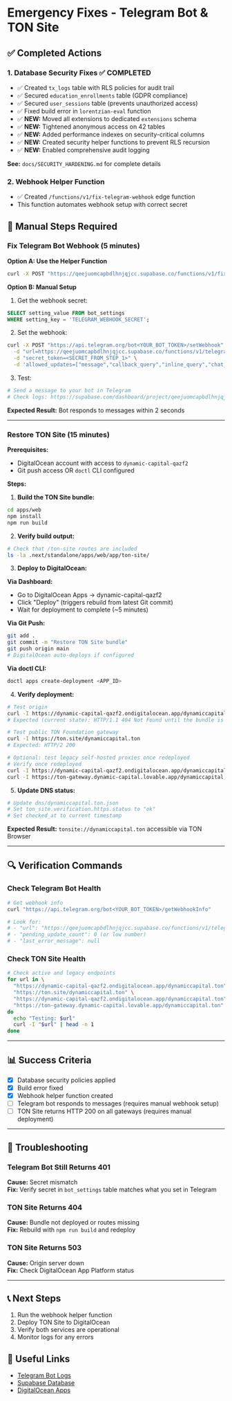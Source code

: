 # Emergency Fixes - Telegram Bot & TON Site

## ✅ Completed Actions

### 1. Database Security Fixes ✅ COMPLETED

- ✅ Created `tx_logs` table with RLS policies for audit trail
- ✅ Secured `education_enrollments` table (GDPR compliance)
- ✅ Secured `user_sessions` table (prevents unauthorized access)
- ✅ Fixed build error in `lorentzian-eval` function
- ✅ **NEW:** Moved all extensions to dedicated `extensions` schema
- ✅ **NEW:** Tightened anonymous access on 42 tables
- ✅ **NEW:** Added performance indexes on security-critical columns
- ✅ **NEW:** Created security helper functions to prevent RLS recursion
- ✅ **NEW:** Enabled comprehensive audit logging

**See:** `docs/SECURITY_HARDENING.md` for complete details

### 2. Webhook Helper Function

- ✅ Created `/functions/v1/fix-telegram-webhook` edge function
- This function automates webhook setup with correct secret

## 🔧 Manual Steps Required

### Fix Telegram Bot Webhook (5 minutes)

**Option A: Use the Helper Function**

```bash
curl -X POST "https://qeejuomcapbdlhnjqjcc.supabase.co/functions/v1/fix-telegram-webhook"
```

**Option B: Manual Setup**

1. Get the webhook secret:

```sql
SELECT setting_value FROM bot_settings 
WHERE setting_key = 'TELEGRAM_WEBHOOK_SECRET';
```

2. Set the webhook:

```bash
curl -X POST "https://api.telegram.org/bot<YOUR_BOT_TOKEN>/setWebhook" \
  -d "url=https://qeejuomcapbdlhnjqjcc.supabase.co/functions/v1/telegram-bot" \
  -d "secret_token=<SECRET_FROM_STEP_1>" \
  -d 'allowed_updates=["message","callback_query","inline_query","chat_member","my_chat_member"]'
```

3. Test:

```bash
# Send a message to your bot in Telegram
# Check logs: https://supabase.com/dashboard/project/qeejuomcapbdlhnjqjcc/functions/telegram-bot/logs
```

**Expected Result:** Bot responds to messages within 2 seconds

---

### Restore TON Site (15 minutes)

**Prerequisites:**

- DigitalOcean account with access to `dynamic-capital-qazf2`
- Git push access OR `doctl` CLI configured

**Steps:**

1. **Build the TON Site bundle:**

```bash
cd apps/web
npm install
npm run build
```

2. **Verify build output:**

```bash
# Check that /ton-site routes are included
ls -la .next/standalone/apps/web/app/ton-site/
```

3. **Deploy to DigitalOcean:**

**Via Dashboard:**

- Go to DigitalOcean Apps → dynamic-capital-qazf2
- Click "Deploy" (triggers rebuild from latest Git commit)
- Wait for deployment to complete (~5 minutes)

**Via Git Push:**

```bash
git add .
git commit -m "Restore TON Site bundle"
git push origin main
# DigitalOcean auto-deploys if configured
```

**Via doctl CLI:**

```bash
doctl apps create-deployment <APP_ID>
```

4. **Verify deployment:**

```bash
# Test origin
curl -I https://dynamic-capital-qazf2.ondigitalocean.app/dynamiccapital.ton
# Expected (current state): HTTP/1.1 404 Not Found until the bundle is redeployed

# Test public TON Foundation gateway
curl -I https://ton.site/dynamiccapital.ton
# Expected: HTTP/2 200

# Optional: test legacy self-hosted proxies once redeployed
# Verify once redeployed
curl -I https://dynamic-capital-qazf2.ondigitalocean.app/dynamiccapital.ton
curl -I https://ton-gateway.dynamic-capital.lovable.app/dynamiccapital.ton
```

5. **Update DNS status:**

```bash
# Update dns/dynamiccapital.ton.json
# Set ton_site.verification.https.status to "ok"
# Set checked_at to current timestamp
```

**Expected Result:** `tonsite://dynamiccapital.ton` accessible via TON Browser

---

## 🔍 Verification Commands

### Check Telegram Bot Health

```bash
# Get webhook info
curl "https://api.telegram.org/bot<YOUR_BOT_TOKEN>/getWebhookInfo"

# Look for:
# - "url": "https://qeejuomcapbdlhnjqjcc.supabase.co/functions/v1/telegram-bot"
# - "pending_update_count": 0 (or low number)
# - "last_error_message": null
```

### Check TON Site Health

```bash
# Check active and legacy endpoints
for url in \
  "https://dynamic-capital-qazf2.ondigitalocean.app/dynamiccapital.ton" \
  "https://ton.site/dynamiccapital.ton" \
  "https://dynamic-capital-qazf2.ondigitalocean.app/dynamiccapital.ton" \
  "https://ton-gateway.dynamic-capital.lovable.app/dynamiccapital.ton"
do
  echo "Testing: $url"
  curl -I "$url" | head -n 1
done
```

---

## 📊 Success Criteria

- [x] Database security policies applied
- [x] Build error fixed
- [x] Webhook helper function created
- [ ] Telegram bot responds to messages (requires manual webhook setup)
- [ ] TON Site returns HTTP 200 on all gateways (requires manual deployment)

---

## 🚨 Troubleshooting

### Telegram Bot Still Returns 401

**Cause:** Secret mismatch\
**Fix:** Verify secret in `bot_settings` table matches what you set in Telegram

### TON Site Returns 404

**Cause:** Bundle not deployed or routes missing\
**Fix:** Rebuild with `npm run build` and redeploy

### TON Site Returns 503

**Cause:** Origin server down\
**Fix:** Check DigitalOcean App Platform status

---

## 📞 Next Steps

1. Run the webhook helper function
2. Deploy TON Site to DigitalOcean
3. Verify both services are operational
4. Monitor logs for any errors

## 🔗 Useful Links

- [Telegram Bot Logs](https://supabase.com/dashboard/project/qeejuomcapbdlhnjqjcc/functions/telegram-bot/logs)
- [Supabase Database](https://supabase.com/dashboard/project/qeejuomcapbdlhnjqjcc/editor)
- [DigitalOcean Apps](https://cloud.digitalocean.com/apps)
